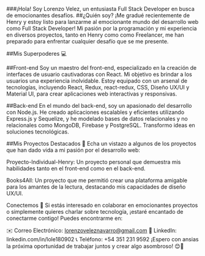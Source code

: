 ###¡Hola! Soy Lorenzo Velez, un entusiasta Full Stack Developer en busca de emocionantes desafíos.
##¿Quién soy?
¡Me gradué recientemente de Henry y estoy listo para lanzarme al emocionante mundo del desarrollo web como Full Stack Developer! Mi pasión por la programación y mi experiencia en diversos proyectos, tanto en Henry como como Freelancer, me han preparado para enfrentar cualquier desafío que se me presente.

##Mis Superpoderes 💻

##Front-end
Soy un maestro del front-end, especializado en la creación de interfaces de usuario cautivadoras con React. Mi objetivo es brindar a los usuarios una experiencia inolvidable. Estoy equipado con un arsenal de tecnologías, incluyendo React, Redux, react-redux, CSS, Diseño UX/UI y Material UI, para crear aplicaciones web interactivas y responsivas.

##Back-end
En el mundo del back-end, soy un apasionado del desarrollo con Node.js. He creado aplicaciones escalables y eficientes utilizando Express.js y Sequelize, y he modelado bases de datos relacionales y no relacionales como MongoDB, Firebase y PostgreSQL. Transformo ideas en soluciones tecnológicas.

##Mis Proyectos Destacados 🚀
Echa un vistazo a algunos de los proyectos que han dado vida a mi pasión por el desarrollo web:

Proyecto-Individual-Henry: Un proyecto personal que demuestra mis habilidades tanto en el front-end como en el back-end.

Books4All: Un proyecto que me permitió crear una plataforma amigable para los amantes de la lectura, destacando mis capacidades de diseño UX/UI.

Conectemos 📩
Si estás interesado en colaborar en emocionantes proyectos o simplemente quieres charlar sobre tecnología, ¡estaré encantado de conectarme contigo! Puedes encontrarme en:

✉️ Correo Electrónico: lorenzoveleznavarro@gmail.com
📱 LinkedIn: linkedin.com/in/lole180902
📞 Teléfono: +54 351 231 9592
¡Espero con ansias la próxima oportunidad de trabajar juntos y crear algo asombroso! 😊🚀
